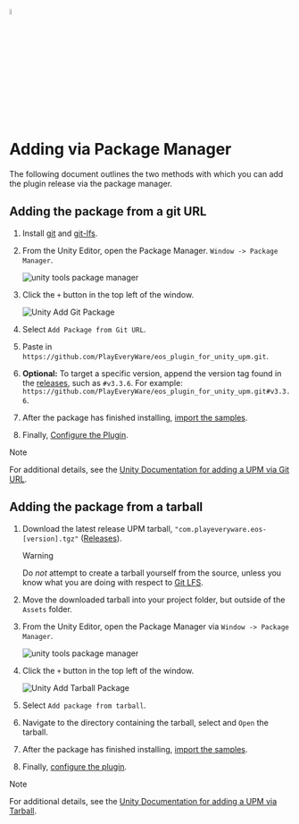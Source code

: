 <a href="/com.playeveryware.eos/README.md"><img src="/com.playeveryware.eos/Documentation~/images/PlayEveryWareLogo.gif" alt="Readme" width="5%"/></a>

# Adding via Package Manager

The following document outlines the two methods with which you can add the plugin release via the package manager.

## Adding the package from a git URL

1. Install [git](https://docs.unity3d.com/2021.3/Documentation/Manual/upm-git.html#req) and [git-lfs](https://docs.unity3d.com/2021.3/Documentation/Manual/upm-git.html#req).
2.  From the Unity Editor, open the Package Manager. `Window -> Package Manager`.

    ![unity tools package manager](/com.playeveryware.eos/Documentation~/images/unity_tools_package_manager.gif)

3. Click the `+` button in the top left of the window.

    ![Unity Add Git Package](/com.playeveryware.eos/Documentation~/images/unity_package_git.gif)

4. Select `Add Package from Git URL`.
6. Paste in `https://github.com/PlayEveryWare/eos_plugin_for_unity_upm.git`.
7. **Optional:** To target a specific version, append the version tag found in the [releases](https://github.com/PlayEveryWare/eos_plugin_for_unity/releases), such as `#v3.3.6`.  For example: `https://github.com/PlayEveryWare/eos_plugin_for_unity_upm.git#v3.3.6`.
8. After the package has finished installing, [import the samples](/com.playeveryware.eos/Documentation~/samples.md).
9. Finally, [Configure the Plugin](/com.playeveryware.eos/Documentation~/configure_plugin.md).

> [!NOTE]
> For additional details, see the [Unity Documentation for adding a UPM via Git URL](https://docs.unity3d.com/2021.3/Documentation/Manual/upm-ui-giturl.html).

## Adding the package from a tarball

1. Download the latest release UPM tarball, `"com.playeveryware.eos-[version].tgz"` ([Releases](https://github.com/PlayEveryWare/eos_plugin_for_unity/releases)).

    > [!WARNING]
    > Do *not* attempt to create a tarball yourself from the source, unless you know what you are doing with respect to [Git LFS](https://docs.github.com/en/repositories/working-with-files/managing-large-files/configuring-git-large-file-storage).

2. Move the downloaded tarball into your project folder, but outside of the `Assets` folder.

3. From the Unity Editor, open the Package Manager via `Window -> Package Manager`.

      ![unity tools package manager](/com.playeveryware.eos/Documentation~/images/unity_tools_package_manager.gif)

4. Click the `+` button in the top left of the window.

    ![Unity Add Tarball Package](/com.playeveryware.eos/Documentation~/images/unity_package_tarball.gif)

5. Select `Add package from tarball`.
6. Navigate to the directory containing the tarball, select and `Open` the tarball.
7. After the package has finished installing, [import the samples](/com.playeveryware.eos/Documentation~/samples.md).
8. Finally, <a href="#configuring-the-plugin">configure the plugin</a>.

> [!NOTE]
> For additional details, see the [Unity Documentation for adding a UPM via Tarball](https://docs.unity3d.com/2021.3/Documentation/Manual/upm-ui-tarball.html).

